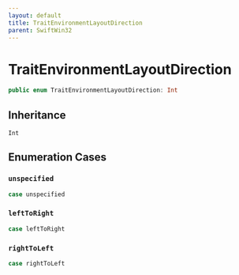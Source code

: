```yaml
---
layout: default
title: TraitEnvironmentLayoutDirection
parent: SwiftWin32
---
```

# TraitEnvironmentLayoutDirection

``` swift
public enum TraitEnvironmentLayoutDirection: Int 
```

## Inheritance

`Int`

## Enumeration Cases

### `unspecified`

``` swift
case unspecified
```

### `leftToRight`

``` swift
case leftToRight
```

### `rightToLeft`

``` swift
case rightToLeft
```
